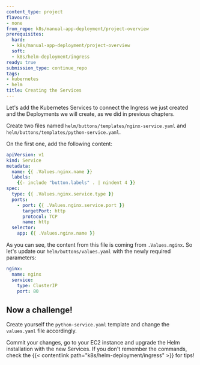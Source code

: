 ```yaml
---
content_type: project
flavours:
- none
from_repo: k8s/manual-app-deployment/project-overview
prerequisites:
  hard:
  - k8s/manual-app-deployment/project-overview
  soft:
  - k8s/helm-deployment/ingress
ready: true
submission_type: continue_repo
tags:
- kubernetes
- helm
title: Creating the Services
---
```


Let's add the Kubernetes Services to connect the Ingress we just created and the Deployments we will create, as we did in previous chapters.

Create two files named `helm/buttons/templates/nginx-service.yaml` and `helm/buttons/templates/python-service.yaml`.

On the first one, add the following content:

```yaml
apiVersion: v1
kind: Service
metadata:
  name: {{ .Values.nginx.name }}
  labels:
    {{- include "button.labels" . | nindent 4 }}
spec:
  type: {{ .Values.nginx.service.type }}
  ports:
    - port: {{ .Values.nginx.service.port }}
      targetPort: http
      protocol: TCP
      name: http
  selector:
    app: {{ .Values.nginx.name }}
```

As you can see, the content from this file is coming from `.Values.nginx`. So let's update our `helm/buttons/values.yaml` with the newly required parameters:

```yaml
nginx:
  name: nginx
  service:
    type: ClusterIP
    port: 80
```

## Now a challenge!
Create yourself the `python-service.yaml` template and change the `values.yaml` file accordingly.

Commit your changes, go to your EC2 instance and upgrade the Helm installation with the new Services. If you don't remember the commands, check the {{< contentlink path="k8s/helm-deployment/ingress" >}} for tips!